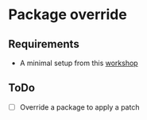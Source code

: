 # Package override

## Requirements

- A minimal setup from this [workshop](./00-nix-installation.md)

## ToDo

- [ ] Override a package to apply a patch
